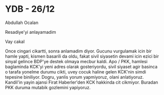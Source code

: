 # YDB - 26/12

Abdullah Ocalan

Resadiye'yi anlayamadim

Vay cakal

Once cingari cikartti, sonra anlamadim diyor. Gucunu vurgulamak icin bir hamle yapti, kismen basarili da oldu, fakat sivil siyasetin devami icin ezici bir sinyal gelince BDP'ye destek olmaya mecbur kaldi. Apo / PKK, hamlesi baglaminda KCK'yi yeni adres olarak gosteriyordu, sivil siyaset agir basinca o tarafa yonelme durumu cikti, uvey cocuk haline gelen KCK'nin simdi tepesine biniliyor. Dogru, yanlis yorum yapmiyoruz, olani anlatiyoruz. Kandil'in yayin ajansi Firat Haberler'den KCK hakkinda cit cikmiyor. Buradan PKK duruma mutabik gozlemini yapiyoruz.



